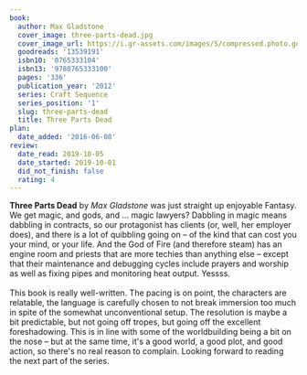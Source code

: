 ```yaml
---
book:
  author: Max Gladstone
  cover_image: three-parts-dead.jpg
  cover_image_url: https://i.gr-assets.com/images/S/compressed.photo.goodreads.com/books/1333049511l/13539191._SX98_.jpg
  goodreads: '13539191'
  isbn10: '0765333104'
  isbn13: '9780765333100'
  pages: '336'
  publication_year: '2012'
  series: Craft Sequence
  series_position: '1'
  slug: three-parts-dead
  title: Three Parts Dead
plan:
  date_added: '2016-06-08'
review:
  date_read: 2019-10-05
  date_started: 2019-10-01
  did_not_finish: false
  rating: 4
---
```


**Three Parts Dead** by *Max Gladstone* was just straight up enjoyable Fantasy. We get magic, and gods, and … magic lawyers? Dabbling in magic means dabbling in contracts, so our protagonist has clients (or, well, her employer does), and there is a lot of quibbling going on – of the kind that can cost you your mind, or your life. And the God of Fire (and therefore steam) has an engine room and priests that are more techies than anything else – except that their maintenance and debugging cycles include prayers and worship as well as fixing pipes and monitoring heat output. Yessss.<br /><br />This book is really well-written. The pacing is on point, the characters are relatable, the language is carefully chosen to not break immersion too much in spite of the somewhat unconventional setup. The resolution is maybe a bit predictable, but not going off tropes, but going off the excellent foreshadowing. This is in line with some of the worldbuilding being a bit on the nose – but at the same time, it's a good world, a good plot, and good action, so there's no real reason to complain. Looking forward to reading the next part of the series.
